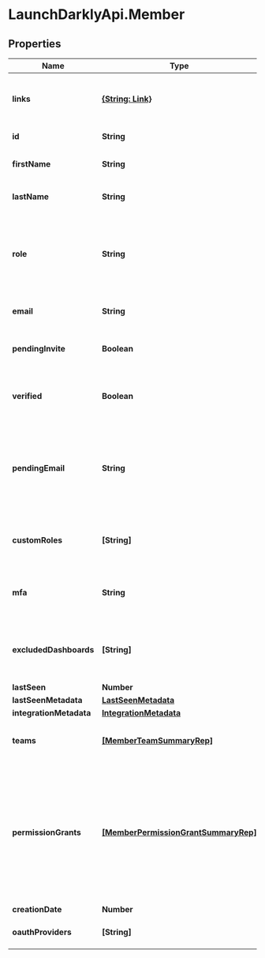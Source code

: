 # LaunchDarklyApi.Member

## Properties

Name | Type | Description | Notes
------------ | ------------- | ------------- | -------------
**links** | [**{String: Link}**](Link.md) | The location and content type of related resources | 
**id** | **String** | The member&#39;s ID | 
**firstName** | **String** | The member&#39;s first name | [optional] 
**lastName** | **String** | The member&#39;s last name | [optional] 
**role** | **String** | The member&#39;s built-in role. If the member has no custom roles, this role will be in effect. | 
**email** | **String** | The member&#39;s email address | 
**pendingInvite** | **Boolean** | Whether the member has a pending invitation | 
**verified** | **Boolean** | Whether the member&#39;s email address has been verified | 
**pendingEmail** | **String** | The member&#39;s email address before it has been verified, for accounts where email verification is required | [optional] 
**customRoles** | **[String]** | The set of custom roles (as keys) assigned to the member | 
**mfa** | **String** | Whether multi-factor authentication is enabled for this member | 
**excludedDashboards** | **[String]** | Default dashboards that the member has chosen to ignore | [optional] 
**lastSeen** | **Number** |  | 
**lastSeenMetadata** | [**LastSeenMetadata**](LastSeenMetadata.md) |  | [optional] 
**integrationMetadata** | [**IntegrationMetadata**](IntegrationMetadata.md) |  | [optional] 
**teams** | [**[MemberTeamSummaryRep]**](MemberTeamSummaryRep.md) | Details on the teams this member is assigned to | [optional] 
**permissionGrants** | [**[MemberPermissionGrantSummaryRep]**](MemberPermissionGrantSummaryRep.md) | A list of permission grants. Permission grants allow a member to have access to a specific action, without having to create or update a custom role. | [optional] 
**creationDate** | **Number** |  | 
**oauthProviders** | **[String]** | A list of OAuth providers | [optional] 


